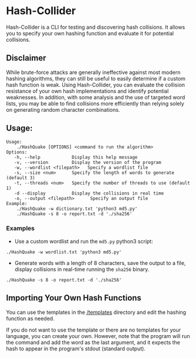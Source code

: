 # Hash-Collider

Hash-Collider is a CLI for testing and discovering hash collisions.
It allows you to specify your own hashing function and evaluate it for potential collisions.

## Disclaimer

While brute-force attacks are generally ineffective against most modern hashing algorithms, they can still be useful to easily determine if a custom hash function is weak.
Using Hash-Collider, you can evaluate the collision resistance of your own hash implementations and identify potential weaknesses.
In addition, with some analysis and the use of targeted word lists, you may be able to find collisions more efficiently than relying solely on generating random character combinations.

## Usage:

```
Usage:
    ./HashQuake [OPTIONS] <command to run the algorithm>
Options:
   -h, --help            Display this help message
   -v, --version         Display the version of the program
   -w, --wordlist <filepath>   Specify a wordlist file
   -s, --size <num>      Specify the length of words to generate (default 3)
   -t, --threads <num>   Specify the number of threads to use (default 1)
   -d --display          Display the collisions in real time
   -o, --output <filepath>      Specify an output file
Example:
    ./HashQuake -w dictionary.txt 'python3 md5.py'
    ./HashQuake -s 8 -o report.txt -d './sha256'

```

### Examples

- Use a custom wordlist and run the `md5.py` python3 script:

```
./HashQuake -w wordlist.txt 'python3 md5.py'
```

- Generate words with a length of 8 characters, save the output to a file, display collisions in real-time running the `sha256` binary.
```
./HashQuake -s 8 -o report.txt -d './sha256'
```

## Importing Your Own Hash Functions

You can use the templates in the [/templates](https://github.com/NeKroFR/HashQuake/tree/main/templates) directory and edit the hashing function as needed.

If you do not want to use the template or there are no templates for your language, you can create your own.
However, note that the program will run the command and add the word as the last argument, and it expects the hash to appear in the program's stdout (standard output).
